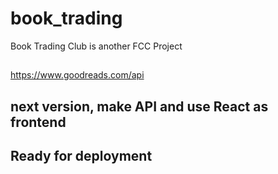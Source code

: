 # book_trading
Book Trading Club is another FCC Project

##
https://www.goodreads.com/api

## next version, make API and use React as frontend

## Ready for deployment
